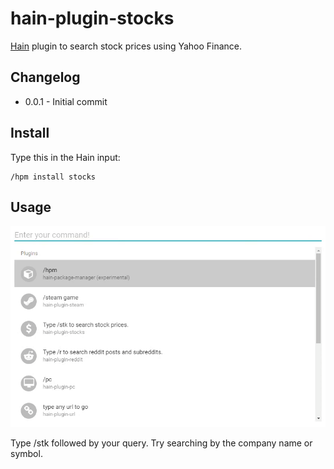# hain-plugin-stocks
[Hain](https://github.com/appetizermonster/hain) plugin to search stock prices using Yahoo Finance.

## Changelog

- 0.0.1 - Initial commit

## Install

Type this in the Hain input:
```
/hpm install stocks
```

## Usage

![Stocks plugin example](hain-plugin-stocks-ex.gif)

Type /stk followed by your query. Try searching by the company name or symbol.
